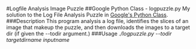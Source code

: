 #Logfile Analysis Image Puzzle
##Google Python Class - logpuzzle.py
My solution to the Log File Analysis Puzzle in [Google's Python Class](https://developers.google.com/edu/python/).
###Description
This program analysis a log file, identifies the slices of an image that makeup the puzzle, and then downloads the images to a target dir (if given the --todir argument.)
###Usage
*./logpuzzle.py --todir _targetdirname_ inputname*
